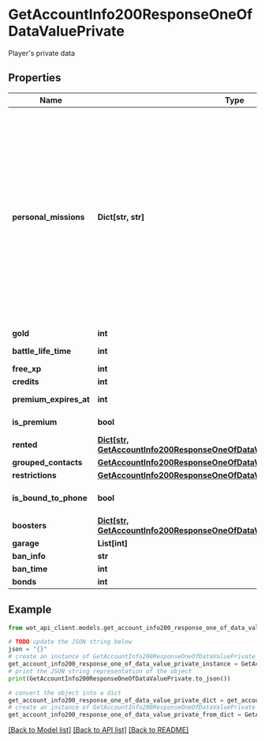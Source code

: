 # GetAccountInfo200ResponseOneOfDataValuePrivate

Player's private data

## Properties

Name | Type | Description | Notes
------------ | ------------- | ------------- | -------------
**personal_missions** | **Dict[str, str]** | Personal Missions Progress. The key is a task id, the value is a status.  Possible statuses:   * NONE - a mission is unavailable  * UNLOCKED - a mission is available  * NEED_GET_MAIN_REWARD - the main reward has not been received  * MAIN_REWARD_GOTTEN - the main reward has been received  * NEED_GET_ADD_REWARD - additional reward has not been received  * NEED_GET_ALL_REWARDS - no rewards have been received  * ALL_REWARDS_GOTTEN - all rewards have been received . | [optional] 
**gold** | **int** | Gold | 
**battle_life_time** | **int** | Overall battle life time in seconds | 
**free_xp** | **int** | Free Experience | 
**credits** | **int** | Credits | 
**premium_expires_at** | **int** | Premium Account expiration time | 
**is_premium** | **bool** | Indicates if the account is Premium Account | 
**rented** | [**Dict[str, GetAccountInfo200ResponseOneOfDataValuePrivateRentedValue]**](GetAccountInfo200ResponseOneOfDataValuePrivateRentedValue.md) | Vehicle Rental. | [optional] 
**grouped_contacts** | [**GetAccountInfo200ResponseOneOfDataValuePrivateGroupedContacts**](GetAccountInfo200ResponseOneOfDataValuePrivateGroupedContacts.md) |  | [optional] 
**restrictions** | [**GetAccountInfo200ResponseOneOfDataValuePrivateRestrictions**](GetAccountInfo200ResponseOneOfDataValuePrivateRestrictions.md) |  | 
**is_bound_to_phone** | **bool** | Indicates if mobile phone number was added to the account | 
**boosters** | [**Dict[str, GetAccountInfo200ResponseOneOfDataValuePrivateBoostersValue]**](GetAccountInfo200ResponseOneOfDataValuePrivateBoostersValue.md) | Personal Reserves. | [optional] 
**garage** | **List[int]** | Vehicles in the Garage. | [optional] 
**ban_info** | **str** | Account ban details | 
**ban_time** | **int** | End time of account ban | 
**bonds** | **int** | Bonds | 

## Example

```python
from wot_api_client.models.get_account_info200_response_one_of_data_value_private import GetAccountInfo200ResponseOneOfDataValuePrivate

# TODO update the JSON string below
json = "{}"
# create an instance of GetAccountInfo200ResponseOneOfDataValuePrivate from a JSON string
get_account_info200_response_one_of_data_value_private_instance = GetAccountInfo200ResponseOneOfDataValuePrivate.from_json(json)
# print the JSON string representation of the object
print(GetAccountInfo200ResponseOneOfDataValuePrivate.to_json())

# convert the object into a dict
get_account_info200_response_one_of_data_value_private_dict = get_account_info200_response_one_of_data_value_private_instance.to_dict()
# create an instance of GetAccountInfo200ResponseOneOfDataValuePrivate from a dict
get_account_info200_response_one_of_data_value_private_from_dict = GetAccountInfo200ResponseOneOfDataValuePrivate.from_dict(get_account_info200_response_one_of_data_value_private_dict)
```
[[Back to Model list]](../README.md#documentation-for-models) [[Back to API list]](../README.md#documentation-for-api-endpoints) [[Back to README]](../README.md)


